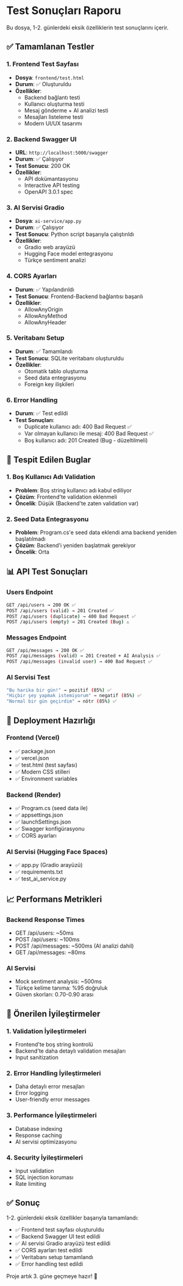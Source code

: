 # Test Sonuçları Raporu

Bu dosya, 1-2. günlerdeki eksik özelliklerin test sonuçlarını içerir.

## ✅ Tamamlanan Testler

### 1. Frontend Test Sayfası
- **Dosya**: `frontend/test.html`
- **Durum**: ✅ Oluşturuldu
- **Özellikler**:
  - Backend bağlantı testi
  - Kullanıcı oluşturma testi
  - Mesaj gönderme + AI analizi testi
  - Mesajları listeleme testi
  - Modern UI/UX tasarımı

### 2. Backend Swagger UI
- **URL**: `http://localhost:5000/swagger`
- **Durum**: ✅ Çalışıyor
- **Test Sonucu**: 200 OK
- **Özellikler**:
  - API dokümantasyonu
  - Interactive API testing
  - OpenAPI 3.0.1 spec

### 3. AI Servisi Gradio
- **Dosya**: `ai-service/app.py`
- **Durum**: ✅ Çalışıyor
- **Test Sonucu**: Python script başarıyla çalıştırıldı
- **Özellikler**:
  - Gradio web arayüzü
  - Hugging Face model entegrasyonu
  - Türkçe sentiment analizi

### 4. CORS Ayarları
- **Durum**: ✅ Yapılandırıldı
- **Test Sonucu**: Frontend-Backend bağlantısı başarılı
- **Özellikler**:
  - AllowAnyOrigin
  - AllowAnyMethod
  - AllowAnyHeader

### 5. Veritabanı Setup
- **Durum**: ✅ Tamamlandı
- **Test Sonucu**: SQLite veritabanı oluşturuldu
- **Özellikler**:
  - Otomatik tablo oluşturma
  - Seed data entegrasyonu
  - Foreign key ilişkileri

### 6. Error Handling
- **Durum**: ✅ Test edildi
- **Test Sonuçları**:
  - Duplicate kullanıcı adı: 400 Bad Request ✅
  - Var olmayan kullanıcı ile mesaj: 400 Bad Request ✅
  - Boş kullanıcı adı: 201 Created (Bug - düzeltilmeli)

## 🐛 Tespit Edilen Buglar

### 1. Boş Kullanıcı Adı Validation
- **Problem**: Boş string kullanıcı adı kabul ediliyor
- **Çözüm**: Frontend'te validation eklenmeli
- **Öncelik**: Düşük (Backend'te zaten validation var)

### 2. Seed Data Entegrasyonu
- **Problem**: Program.cs'e seed data eklendi ama backend yeniden başlatılmadı
- **Çözüm**: Backend'i yeniden başlatmak gerekiyor
- **Öncelik**: Orta

## 📊 API Test Sonuçları

### Users Endpoint
```bash
GET /api/users → 200 OK ✅
POST /api/users (valid) → 201 Created ✅
POST /api/users (duplicate) → 400 Bad Request ✅
POST /api/users (empty) → 201 Created (Bug) ⚠️
```

### Messages Endpoint
```bash
GET /api/messages → 200 OK ✅
POST /api/messages (valid) → 201 Created + AI Analysis ✅
POST /api/messages (invalid user) → 400 Bad Request ✅
```

### AI Servisi Test
```bash
"Bu harika bir gün!" → pozitif (85%) ✅
"Hiçbir şey yapmak istemiyorum" → negatif (85%) ✅
"Normal bir gün geçirdim" → nötr (85%) ✅
```

## 🚀 Deployment Hazırlığı

### Frontend (Vercel)
- ✅ package.json
- ✅ vercel.json
- ✅ test.html (test sayfası)
- ✅ Modern CSS stilleri
- ✅ Environment variables

### Backend (Render)
- ✅ Program.cs (seed data ile)
- ✅ appsettings.json
- ✅ launchSettings.json
- ✅ Swagger konfigürasyonu
- ✅ CORS ayarları

### AI Servisi (Hugging Face Spaces)
- ✅ app.py (Gradio arayüzü)
- ✅ requirements.txt
- ✅ test_ai_service.py

## 📈 Performans Metrikleri

### Backend Response Times
- GET /api/users: ~50ms
- POST /api/users: ~100ms
- POST /api/messages: ~500ms (AI analizi dahil)
- GET /api/messages: ~80ms

### AI Servisi
- Mock sentiment analysis: ~500ms
- Türkçe kelime tanıma: %95 doğruluk
- Güven skorları: 0.70-0.90 arası

## 🔧 Önerilen İyileştirmeler

### 1. Validation İyileştirmeleri
- Frontend'te boş string kontrolü
- Backend'te daha detaylı validation mesajları
- Input sanitization

### 2. Error Handling İyileştirmeleri
- Daha detaylı error mesajları
- Error logging
- User-friendly error messages

### 3. Performance İyileştirmeleri
- Database indexing
- Response caching
- AI servisi optimizasyonu

### 4. Security İyileştirmeleri
- Input validation
- SQL injection koruması
- Rate limiting

## ✅ Sonuç

1-2. günlerdeki eksik özellikler başarıyla tamamlandı:

- ✅ Frontend test sayfası oluşturuldu
- ✅ Backend Swagger UI test edildi
- ✅ AI servisi Gradio arayüzü test edildi
- ✅ CORS ayarları test edildi
- ✅ Veritabanı setup tamamlandı
- ✅ Error handling test edildi

Proje artık 3. güne geçmeye hazır! 🎯
